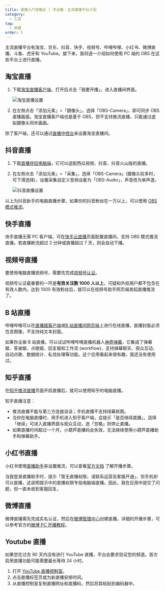 ```yaml
---
title: 直播入门攻略五 | 平台篇：主流直播平台介绍
category:
  - 工具
tag:
  - 直播
order: 5
---
```


主流直播平台有淘宝、京东、抖音、快手、视频号、哔哩哔哩、小红书、微博直播、斗鱼、虎牙和 YouTube。接下来，我将逐一介绍如何使用 PC 端的 OBS 在这些平台上进行直播。

## 淘宝直播

1. 下载[淘宝直播客户端](https://market.m.taobao.com/app/mtb/live-portal/download/index.html)，打开后点击「我要开播」，进入直播间界面。

   ![](http://tc.seoipo.com/2022-06-29-22-23-26.png "淘宝直播设置")

2. 在左侧点击「添加元素」>「摄像头」，选择「OBS-Camera」，即可同步 OBS 直播画面。淘宝直播客户端也是基于 OBS，但不支持推流直播，只能通过虚拟摄像头同步画面。

除了客户端，还可以通过[直播中控台](https://liveplatform.taobao.com/restful/index/home/)来设置淘宝直播间。

## 抖音直播

1. 下载[直播伴侣电脑端](https://www.douyin.com/falcon/webcast_openpc/pages/streamingtool_download/index.html)，它可以适配西瓜视频、抖音、抖音火山版的直播。
2. 在左侧点击「添加元素」>「采集」，选择「OBS-Camera」(摄像头较多时，可下滑选择)，设置采集自定义音频设备为「OBS-Audio」，声音改为单声道。

   ![](http://tc.seoipo.com/2022-06-29-23-59-02.png "抖音直播设置")

以上为抖音新手的电脑直播步骤，如果你的抖音粉丝在一万以上，可以使用 [OBS 模式推流](http://streamingtool.douyin.com/docs/guide/96319/)。

## 快手直播

快手直播无需 PC 客户端，可在[快手云直播](https://studio.kuaishou.com/profile)页面配置直播间，支持 OBS 模式推流直播。若直播断流超过 2 分钟或直播超过 7 天，则会自动下播。

## 视频号直播

要使用电脑直播视频号，需要先完成[视频号认证](https://channels.weixin.qq.com/platform/live/apply)。

视频号认证最重要的一环是**有效关注数 1000 人以上**，可疑和外挂用户都不包含在有效人数内。达到 1000 有效粉丝后，就可以在视频号助手网页端发起直播推流了。

## B 站直播

哔哩哔哩可以在[直播姬客户端](https://link.bilibili.com/p/eden/download#/web)或[B 站直播间网页端](https://link.bilibili.com/p/center/index#/my-room/start-live)上进行在线直播。直播封面必须包含图像，不支持纯文本封面。

如果你主做 B 站直播，可以试试哔哩哔哩直播机器人[神奇弹幕](https://github.com/iwxyi/Bilibili-MagicalDanmaku)，它集成了弹幕姬、答谢姬、点歌姬、回复姬和工作流 (workflow)，支持弹幕聊天、观众互动、自动点歌、数据统计、私信处理等功能。这个应用看起来很有趣，我还没有使用过。

## 知乎直播

在[知乎推流直播](https://www.zhihu.com/creator/streaming/push)页面开启直播后，就可以使用知乎的电脑直播。

知乎直播注意：

- 推流直播不能与第三方连接谈话；手机直播不支持绿幕抠图。
- 当你在电脑直播时，用手机进入知乎客户端，会提示「是否继续直播」，选择「继续」可进入直播界面与观众互动，选「忽略」则停止直播。
- 如果直播时间超过一个月，小葫芦直播码会失效，无法继续使用小葫芦直播助手和弹幕助手。

## 小红书直播

小红书使用[直播助手](http://www.xiaohongshu.com/zhibo/robs)来设置推流，可以查看[官方文档](ttps://fe-video-qc.xhscdn.com/fe-platform/f03ae58e50e6d53580fa16a58e9dffbbbabbb5f0.pdf) 了解开播步骤。

当我登录直播助手时，提示「暂无直播权限，请联系运营及客服开通」，但手机却可以直播，这说明提示中的直播权限专指电脑端直播。因此，我在应用中提交了问题，但一直未收到客服回复。

## 微博直播

微博直播需先完成实名认证，然后在[微博管理中心](https://weibo.com/manage/frame?furl=https%3A%2F%2Fweibo.com%2Fl%2Fwblive%2Fadmin%2Fhome%2Fauthentication)创建直播。详细的开播步骤，可以参考官方的[微博 PC 开播教程](https://weibo.com/l/wblive/act/k2mw80kz3kw0)。

## Youtube 直播

如果您在过去 90 天内没有进行 YouTube 直播，平台会要求验证您的频道。首次启用直播功能可能需要最长等待 24 小时。

1. 打开 [YouTube 直播控制室](http://youtube.com/livestreaming)。
2. 点击直播标签页或为新直播安排时间。
3. 从直播控制室复制直播网址和直播码，然后将其粘贴到编码器中。
